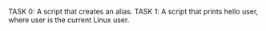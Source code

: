 TASK 0: A script that creates an alias.
TASK 1: A script that prints hello user, where user is the current Linux user.

